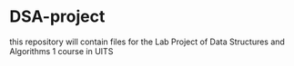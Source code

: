 # DSA-project
this repository will contain files for the Lab Project of Data Structures and Algorithms 1 course in UITS
